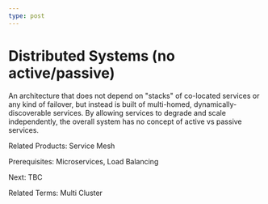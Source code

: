 ```yaml
---
type: post
---
```

# Distributed Systems (no active/passive)

An architecture that does not depend on "stacks" of co-located services or any kind of failover, but instead is built of multi-homed, dynamically-discoverable services.  By allowing services to degrade and scale independently, the overall system has no concept of active vs passive services.

Related Products: Service Mesh

Prerequisites: Microservices, Load Balancing

Next: TBC

Related Terms: Multi Cluster
